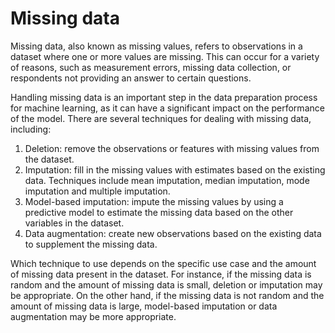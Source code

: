 # Missing data

Missing data, also known as missing values, refers to observations in a dataset where one or more values are missing. This can occur for a variety of reasons, such as measurement errors, missing data collection, or respondents not providing an answer to certain questions.

Handling missing data is an important step in the data preparation process for machine learning, as it can have a significant impact on the performance of the model. There are several techniques for dealing with missing data, including:

1. Deletion: remove the observations or features with missing values from the dataset.
2. Imputation: fill in the missing values with estimates based on the existing data. Techniques include mean imputation, median imputation, mode imputation and multiple imputation.
3. Model-based imputation: impute the missing values by using a predictive model to estimate the missing data based on the other variables in the dataset.
4. Data augmentation: create new observations based on the existing data to supplement the missing data.

Which technique to use depends on the specific use case and the amount of missing data present in the dataset. For instance, if the missing data is random and the amount of missing data is small, deletion or imputation may be appropriate. On the other hand, if the missing data is not random and the amount of missing data is large, model-based imputation or data augmentation may be more appropriate.